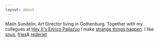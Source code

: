 ```yaml
---
layout: about
---
```

Malin Sundelin, Art Director living in Gothenburg. Together with my collegues at [Hey It's Enrico Pallazzo](http://www.heyitsenricopallazzo.se/) I make [strange things happen](http://www.heyitsenricopallazzo.se/cases/). I like [snus](http://www.snusexpress.com/shop/catalog/images/Granit_Vit_Portion_Snus.jpg), [fries](http://images6.fanpop.com/image/photos/36900000/fries-before-guys-being-a-woman-36944079-500-396.jpg)& [rederiet](https://www.gamereactor.se/media/forum/se/5584892_94.jpg)




